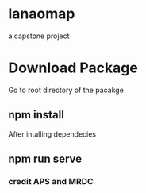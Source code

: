 # lanaomap
a capstone project
# Download Package
Go to root directory of the pacakge
## npm install
After intalling dependecies
## npm run serve



### credit APS and MRDC
